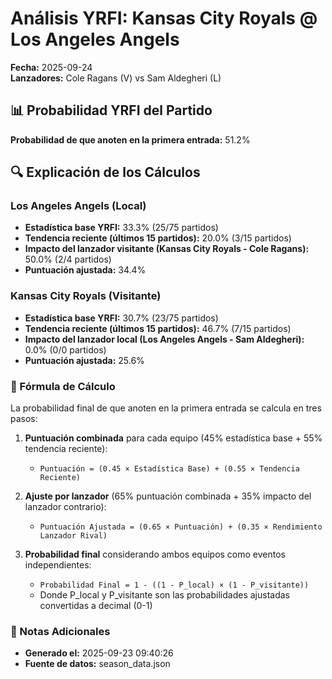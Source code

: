 # Análisis YRFI: Kansas City Royals @ Los Angeles Angels

**Fecha:** 2025-09-24  
**Lanzadores:** Cole Ragans (V) vs Sam Aldegheri (L)

## 📊 Probabilidad YRFI del Partido

**Probabilidad de que anoten en la primera entrada:** 51.2%

## 🔍 Explicación de los Cálculos

### Los Angeles Angels (Local)
- **Estadística base YRFI:** 33.3% (25/75 partidos)
- **Tendencia reciente (últimos 15 partidos):** 20.0% (3/15 partidos)
- **Impacto del lanzador visitante (Kansas City Royals - Cole Ragans):** 50.0% (2/4 partidos)
- **Puntuación ajustada:** 34.4%

### Kansas City Royals (Visitante)
- **Estadística base YRFI:** 30.7% (23/75 partidos)
- **Tendencia reciente (últimos 15 partidos):** 46.7% (7/15 partidos)
- **Impacto del lanzador local (Los Angeles Angels - Sam Aldegheri):** 0.0% (0/0 partidos)
- **Puntuación ajustada:** 25.6%

### 📝 Fórmula de Cálculo

La probabilidad final de que anoten en la primera entrada se calcula en tres pasos:

1. **Puntuación combinada** para cada equipo (45% estadística base + 55% tendencia reciente):
   - `Puntuación = (0.45 × Estadística Base) + (0.55 × Tendencia Reciente)`

2. **Ajuste por lanzador** (65% puntuación combinada + 35% impacto del lanzador contrario):
   - `Puntuación Ajustada = (0.65 × Puntuación) + (0.35 × Rendimiento Lanzador Rival)`

3. **Probabilidad final** considerando ambos equipos como eventos independientes:
   - `Probabilidad Final = 1 - ((1 - P_local) × (1 - P_visitante))`
   - Donde P_local y P_visitante son las probabilidades ajustadas convertidas a decimal (0-1)

### 📌 Notas Adicionales

- **Generado el:** 2025-09-23 09:40:26
- **Fuente de datos:** season_data.json
